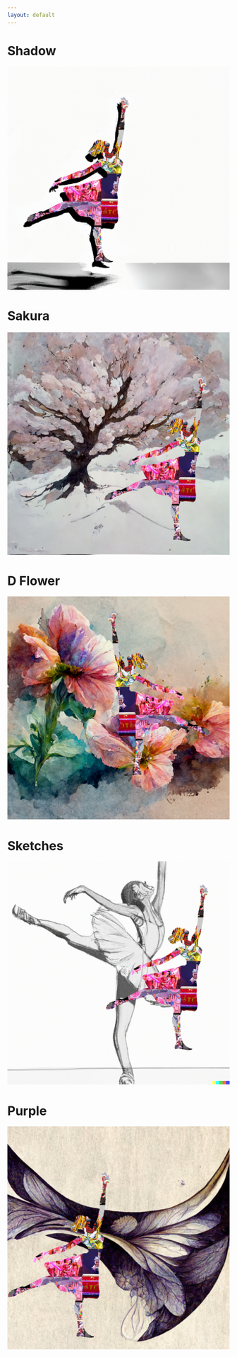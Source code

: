 ```yaml
---
layout: default
---
```


# Shadow
![](../img/winterD/Design_1_Shadow.png)
# Sakura
![](../img/winterD/Design_4_sakura.png)
# D Flower
![](../img/winterD/Design_5_d_flower.png)
# Sketches
![](../img/winterD/Design_2_sketches.png)
# Purple
![](../img/winterD/Design_3_purple.png)
